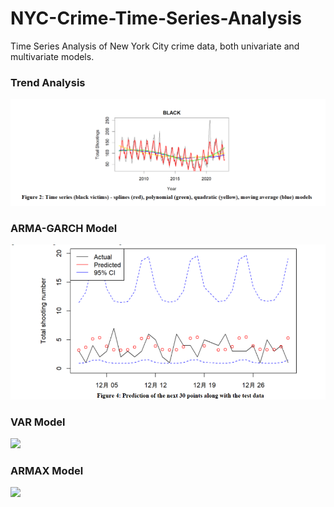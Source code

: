 # NYC-Crime-Time-Series-Analysis
Time Series Analysis of New York City crime data, both univariate and multivariate models.

### Trend Analysis
<img src="https://github.com/PsyDak-Meng/Time-Series-Analysis/blob/main/NYC_Crime_TimeSeriesAnalysis/Code/Trend.png">

### ARMA-GARCH Model
<img src="https://github.com/PsyDak-Meng/Time-Series-Analysis/blob/main/NYC_Crime_TimeSeriesAnalysis/Code/ARMA-GARCH.png">

### VAR Model
<img src="ttps://github.com/PsyDak-Meng/Time-Series-Analysis/blob/main/NYC_Crime_TimeSeriesAnalysis/Code/VAR.png">

### ARMAX Model
<img src="ttps://github.com/PsyDak-Meng/Time-Series-Analysis/blob/main/NYC_Crime_TimeSeriesAnalysis/Code/ARMAX.png">
